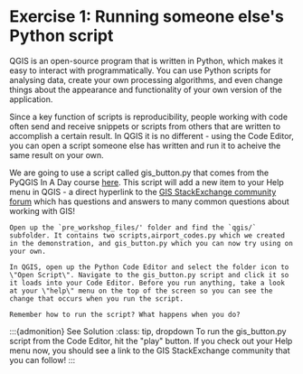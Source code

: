 # Exercise 1: Running someone else's Python script

QGIS is an open-source program that is written in Python, which makes it easy to interact with programmatically. You can use Python scripts for analysing data, create your own processing algorithms, and even change things about the appearance and functionality of your own version of the application.

Since a key function of scripts is reproducibility, people working with code often send and receive snippets or scripts from others that are written to accomplish a certain result. In QGIS it is no different - using the Code Editor, you can open a script someone else has written and run it to acheive the same result on your own.

We are going to use a script called gis_button.py that comes from the PyQGIS In A Day course [here](https://courses.spatialthoughts.com/pyqgis-in-a-day.html#add-a-new-menu-item). This script will add a new item to your Help menu in QGIS - a direct hyperlink to the [GIS StackExchange community forum](https://gis.stackexchange.com/) which has questions and answers to many common questions about working with GIS!
```{admonition} Exercise: Run the gis_button.py script
Open up the `pre_workshop_files/' folder and find the `qgis/` subfolder. It contains two scripts,airport_codes.py which we created in the demonstration, and gis_button.py which you can now try using on your own. 

In QGIS, open up the Python Code Editor and select the folder icon to \"Open Script\". Navigate to the gis_button.py script and click it so it loads into your Code Editor. Before you run anything, take a look at your \"help\" menu on the top of the screen so you can see the change that occurs when you run the script.

Remember how to run the script? What happens when you do?
```

:::{admonition} See Solution
:class: tip, dropdown
To run the gis_button.py script from the Code Editor, hit the \"play\" button. If you check out your Help menu now, you should see a link to the GIS StackExchange community that you can follow!
:::